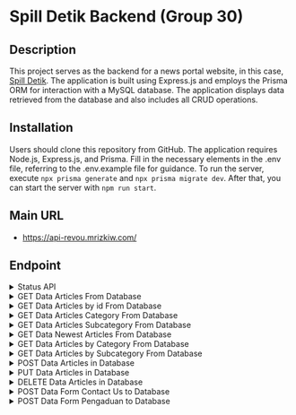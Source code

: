 # Spill Detik Backend (Group 30)

## Description
This project serves as the backend for a news portal website, in this case, [Spill Detik](https://kampus-merdeka-software-engineering.github.io/FE-2-Bandung-30/index.html). The application is built using Express.js and employs the Prisma ORM for interaction with a MySQL database. The application displays data retrieved from the database and also includes all CRUD operations.

## Installation
Users should clone this repository from GitHub. The application requires Node.js, Express.js, and Prisma. Fill in the necessary elements in the .env file, referring to the .env.example file for guidance. To run the server, execute `npx prisma generate` and `npx prisma migrate dev`. After that, you can start the server with `npm run start`.

## Main URL
* https://api-revou.mrizkiw.com/

## Endpoint
<details>
<summary>Status API</summary>

* Endpoint  : /
* Method    : GET
* Request Body :
```
none
```
* Request Params :
```
none
```
* Response :
```
{
    "serverStatus": "Online",
    "dbMethod": "ORM by Prisma"
}
```
</details>

<details>
<summary>GET Data Articles From Database</summary>

* Endpoint  : /data/articles
* Method    : GET
* Request Body :
```
none
```
* Request Params :
```
title
category
subcategory
page
pageSize
sortBy
sortOrder
```
* Response :
```
[
    {
        "id": int,
        "title": String,
        "desc": String,
        "category": String,
        "subcategory": String,
        "img_url": String,
        "publish_at": String,
        "source": String
    }
]
```
</details>

<details>
<summary>GET Data Articles by id From Database</summary>

* Endpoint  : /data/articles/:id
* Method    : GET
* Request Body :
```
none
```
* Request Params :
```
id (required)
```
* Response :
```
[
    {
        "id": int,
        "title": String,
        "desc": String,
        "category": String,
        "subcategory": String,
        "img_url": String,
        "publish_at": String,
        "source": String
    }
]
```
</details>
<details>
<summary>GET Data Articles Category From Database</summary>

* Endpoint  : /data/articles/category
* Method    : GET
* Request Body :
```
none
```
* Request Params :
```
sortBy
sortOrder
```
* Response :
```
[
    "Ekonomi",
    "Hiburan",
    "Lifestyle",
    "Olahraga",
    "Otomotif",
    "Politik",
    "Teknologi"
]
```
</details>
<details>
<summary>GET Data Articles Subcategory From Database</summary>

* Endpoint  : /data/articles/subcategory
* Method    : GET
* Request Body :
```
none
```
* Request Params :
```
sortBy
sortOrder
```
* Response :
```
[
    "Badminton",
    "Bisnis",
    "Energi",
    "Film",
    "Food",
    "Health",
    "Hukum Kriminal",
    "Info politik",
    "Keuangan",
    "Mobil",
    "Motor",
    "Motor GP",
    "Musik",
    "Peristiwa",
    "Sains",
    "Selebriti",
    "Sepakbola",
    "Teknologi Informasi",
    "Telekomunikasi",
    "Travel",
    "Tren"
]
```
</details>
<details>
<summary> GET Data Newest Articles From Database</summary>

* Endpoint  : /data/articles/newest
* Method    : GET
* Request Body :
```
none
```
* Request Params :
```
none
```
* Response :
```
[
    {
        "id": int,
        "title": String,
        "desc": String,
        "category": String,
        "subcategory": String,
        "img_url": String,
        "publish_at": String,
        "source": String
    }
]
```
</details>

<details>
<summary> GET Data Articles by Category From Database</summary>

* Endpoint  : /data/articles/category/:category
* Method    : GET
* Request Body :
```
none
```
* Request Params :
```
category (required)
sortBy
sortOrder
```
* Response :
```
[
    {
        "id": int,
        "title": String,
        "desc": String,
        "category": String,
        "subcategory": String,
        "img_url": String,
        "publish_at": String,
        "source": String
    }
]
```
</details>

<details>
<summary> GET Data Articles by Subcategory From Database</summary>

* Endpoint  : /data/articles/subcategory/:subcategory
* Method    : GET
* Request Body :
```
none
```
* Request Params :
```
subcategory (required)
sortBy
sortOrder
```
* Response :
```
[
    {
        "id": int,
        "title": String,
        "desc": String,
        "category": String,
        "subcategory": String,
        "img_url": String,
        "publish_at": String,
        "source": String
    }
]
```
</details>
<details>
<summary> POST Data Articles in Database</summary>

* Endpoint  : /data/input/articles
* Method    : POST
* Request Body :
```
{
    "username": String,
    "password": String,
    "title": String,
    "desc": String,
    "category": String,
    "subcategory": String,
    "img_url": String,
    "publish_at": Date,
    "source": String
}
```
* Request Params :
```
none
```
* Response (200) :
```
Data inserted successfully
```
* Response (403) :
```
Invalid credentials
```
</details>
<details>

<summary> PUT Data Articles in Database</summary>

* Endpoint  : /data/update/articles
* Method    : PUT
* Request Body :
```
{
    "username": String,
    "password": String,
    "id": int,
    "title": String,
    "desc": String,
    "category": String,
    "subcategory": String,
    "img_url": String,
    "publish_at": Date,
    "source": String
}
```
* Request Params :
```
none
```
* Response (200) :
```
Data updated successfully
```
* Response (403) :
```
Invalid credentials
```
</details>
<details>

<summary> DELETE Data Articles in Database</summary>

* Endpoint  : /data/delete/articles
* Method    : DELETE
* Request Body :
```
{
    "username": String,
    "password": String,
    "id": int
}
```
* Request Params :
```
none
```
* Response (200) :
```
Data deleted successfully
```
* Response (403) :
```
Invalid credentials
```
</details>
<details>

<summary> POST Data Form Contact Us to Database</summary>

* Endpoint  : /submit-contactus
* Method    : POST
* Request Body :
```
{
    "namalengkap": String,
    "email": String,
    "subject": String
}
```
* Request Params :
```
none
```
* Response (200) :
```
Data inserted successfully
```
</details>
<details>

<summary> POST Data Form Pengaduan to Database</summary>

* Endpoint  : /submit-formpengaduan
* Method    : POST
* Request Body :
```
{
    "email": String,
    "nama": String,
    "phone": String,
    "location": String,
    "date": Date,
    "complaint": String,
    "outcome": String
}
```
* Request Params :
```
none
```
* Response (200) :
```
Data inserted successfully
```
* Response (400) :
```
Nomor telepon harus berupa angka dan dimulai dengan "08" serta minimal 10 angka dan tidak lebih dari 15 angka.
```
</details>
